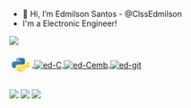- 👋 Hi, I’m Edmilson Santos - @ClssEdmilson
- I'm a Electronic Engineer!

<div>
  <a href="https://github.com/ClssEdmilson">
  <img height="180em" src="https://github-readme-stats.vercel.app/api/top-langs/?username=ClssEdmilson&layout=compact&langs_count=7&theme=dark"/>
</div>

<div style="display: inline_block"><br>
  <img align="center" alt="ed-Python" height="30" width="40" src="https://raw.githubusercontent.com/devicons/devicon/master/icons/python/python-original.svg">
  <img align="center" alt="ed-C" height="30" width="40" src="https://cdn.jsdelivr.net/gh/devicons/devicon/icons/c/c-original.svg" />
  <img align="center" alt="ed-Cemb" height="30" width="40" src="https://cdn.jsdelivr.net/gh/devicons/devicon/icons/embeddedc/embeddedc-original.svg" />
  <img align="center" alt="ed-git" height="30" width="40" src="https://cdn.jsdelivr.net/gh/devicons/devicon/icons/git/git-original.svg"/>
  

                                                                                                                                 
</div>

  ##
 
<div> 
  <a href="https://www.instagram.com/edmilson.csantos/" target="_blank"><img src="https://img.shields.io/badge/-Instagram-%23E4405F?style=for-the-badge&logo=instagram&logoColor=white" target="_blank"></a>
  <a href = "mailto:edmilsonclss@gmail.com"><img src="https://img.shields.io/badge/-Gmail-%23333?style=for-the-badge&logo=gmail&logoColor=white" target="_blank"></a>
  <a href="https://www.linkedin.com/in/edmilsonclss/" target="_blank"><img src="https://img.shields.io/badge/-LinkedIn-%230077B5?style=for-the-badge&logo=linkedin&logoColor=white" target="_blank"></a> 
 
 
</div>
